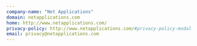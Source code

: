 ```yaml
---
company-name: "Net Applications"
domain: netapplications.com
home: http://www.netapplications.com/
privacy-policy: http://www.netapplications.com/#privacy-policy-modal
email: privacy@netapplications.com
---
```




